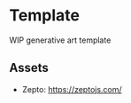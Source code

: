 Template
=================

WIP generative art template


Assets
------

* Zepto: https://zeptojs.com/